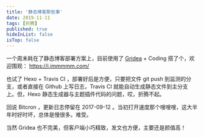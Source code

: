 ```yaml
---
title: '静态博客那些事'
date: 2019-11-11
tags: [折腾]
published: true
hideInList: false
isTop: false
---
```


一个周末耗在了静态博客部署方案上，目前使用了 [Gridea](https://gridea.dev/) + Coding 搭了个，欢迎围观： <https://i.immmmm.com/>

也试了 Hexo + Travis CI ，部署好后是方便，只要把文件 git push 到监测的分支，或者直接在 Github 上写日志，Travis CI 就能自动生成静态文件到主分支上。但，Hexo 静态生成器与主题插件代码的问题，哎，折腾不起。

回说 Bitcron ，更新日志停留在 2017-09-12 。当初打开速度那个嗖嗖嗖，这大半年时好时坏，总体是慢很多。难受。

当然 Gridea 也不完美，但客户端小巧精致，发文也方便，主要还是颜值高！